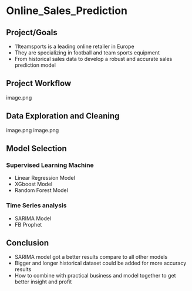# Online_Sales_Prediction
## Project/Goals
- 11teamsports is a leading online retailer in Europe 
- They are specializing in football and team sports equipment
- From historical sales data to develop a robust and accurate sales prediction model 

## Project Workflow
image.png

## Data Exploration and Cleaning
image.png
image.png

## Model Selection
### Supervised Learning Machine
- Linear Regression Model
- XGboost Model
- Random Forest Model 
### Time Series analysis 
- SARIMA Model 
- FB Prophet

## Conclusion
- SARIMA model got a better results compare to all other models
- Bigger and longer historical dataset could be added for more accuracy results
- How to combine with practical business and model together to get better insight and profit 
